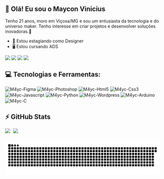 ## 🤘 Olá! Eu sou o Maycon Vinicius

Tenho 21 anos, moro em Viçosa/MG e sou um entusiasta da tecnologia e do universo maker. Tenho interesse em criar projetos e desenvolver soluções inovadoras.🚀

- 🎨 Estou estagiando como Designer
- 🖥 Estou cursando ADS

<a href="https://www.linkedin.com/in/mayconaraujo-tech/" target="_blank"><img src="https://img.shields.io/badge/-LinkedIn-%230077B5?style=for-the-badge&logo=linkedin&logoColor=white" target="_blank"></a>
<a href="https://instagram.com/mayconaraujo.tech" target="_blank"><img src="https://img.shields.io/badge/-Instagram-%23E4405F?style=for-the-badge&logo=instagram&logoColor=white" target="_blank"></a>
<a href="https://www.behance.net/mayconaraujo2" target="_blank"><img src="https://img.shields.io/badge/-Behance-blue?style=for-the-badge&logo=behance&logoColor=white"></a>
<a href = "mailto:mayconvbatista84@gmail.com"><img src="https://img.shields.io/badge/Gmail-D14836?style=for-the-badge&logo=gmail&logoColor=white"></a>

###
## 💻 Tecnologias e Ferramentas:

<div>
  <img align="center" alt="M4yc-Figma" height="30" width="40" src="https://cdn.jsdelivr.net/gh/devicons/devicon/icons/figma/figma-original.svg" />
  <img align="center" alt="M4yc-Photoshop" height="30" width="40" src="https://cdn.jsdelivr.net/gh/devicons/devicon@latest/icons/photoshop/photoshop-original.svg" />
  <img align="center" alt="M4yc-Html5" height="30" width="40" src="https://cdn.jsdelivr.net/gh/devicons/devicon/icons/html5/html5-original.svg" />
  <img align="center" alt="M4yc-Css3" height="30" width="40" src="https://cdn.jsdelivr.net/gh/devicons/devicon/icons/css3/css3-original.svg" />
  <img align="center" alt="M4yc-Javascript" height="30" width="40" src="https://cdn.jsdelivr.net/gh/devicons/devicon/icons/javascript/javascript-original.svg" />
  <img align="center" alt="M4yc-Python" height="30" width="40" src="https://cdn.jsdelivr.net/gh/devicons/devicon/icons/python/python-original.svg" />
  <img align="center" alt="M4yc-Wordpress" height="30" width="40" src="https://cdn.jsdelivr.net/gh/devicons/devicon/icons/wordpress/wordpress-plain.svg" />
  <img align="center" alt="M4yc-Arduino" height="30" width="40" src="https://cdn.jsdelivr.net/gh/devicons/devicon/icons/arduino/arduino-original.svg" />
  <img align="center" alt="M4yc-C" height="30" width="40" src="https://cdn.jsdelivr.net/gh/devicons/devicon@latest/icons/c/c-original.svg" />
</div>

## ⚡ GitHub Stats

<div style="display: flex;">

<div style="margin-right: 10px;">
  <a href="https://github.com/M4yc">
    <img src="https://github-readme-stats.vercel.app/api?username=m4yc&show_icons=true&theme=midnight-purple&rank_icon=github" height="200" style="border: none;">
  </a>
</div>

<div>
  <a href="https://github.com/M4yc">
    <img src="https://github-readme-stats.vercel.app/api/top-langs?username=m4yc&layout=compact&langs_count=8&card_width=320&theme=midnight-purple" height="200" style="border: none;">
  </a>
</div>

</div>



###

<img src="https://raw.githubusercontent.com/M4yc/M4yc/f0f4164795f3ecf81a797faa45357dc20b55d5bf/github-user-contribution.svg" alt="Snake animation" />


